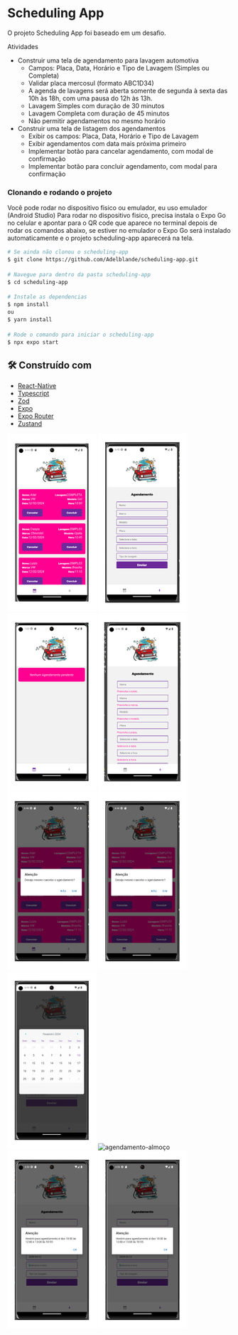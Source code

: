 # Scheduling App

O projeto Scheduling App foi baseado em um desafio.

Atividades

- Construir uma tela de agendamento para lavagem automotiva
  - Campos: Placa, Data, Horário e Tipo de Lavagem (Simples ou Completa)
  - Validar placa mercosul (formato ABC1D34)
  - A agenda de lavagens será aberta somente de segunda à sexta das 10h às 18h, com uma pausa do 12h às 13h.
  - Lavagem Simples com duração de 30 minutos
  - Lavagem Completa com duração de 45 minutos
  - Não permitir agendamentos no mesmo horário
- Construir uma tela de listagem dos agendamentos
  - Exibir os campos: Placa, Data, Horário e Tipo de Lavagem
  - Exibir agendamentos com data mais próxima primeiro
  - Implementar botão para cancelar agendamento, com modal de confirmação
  - Implementar botão para concluir agendamento, com modal para confirmação

### Clonando e rodando o projeto

Você pode rodar no dispositivo fisico ou emulador, eu uso emulador (Android Studio)
Para rodar no dispositivo fisico, precisa instala o Expo Go no celular e apontar para o QR code que aparece no terminal depois de rodar os comandos abaixo, se estiver no emulador o Expo Go será instalado automaticamente e o projeto scheduling-app aparecerá na tela.

```bash
# Se ainda não clonou o scheduling-app
$ git clone https://github.com/Adelblande/scheduling-app.git

# Navegue para dentro da pasta scheduling-app
$ cd scheduling-app

# Instale as dependencias
$ npm install
ou
$ yarn install

# Rode o comando para iniciar o scheduling-app
$ npx expo start

```

## 🛠️ Construído com

- [React-Native](https://reactnative.dev/)
- [Typescript](https://www.typescriptlang.org/)
- [Zod](https://zod.dev/)
- [Expo](https://expo.dev/)
- [Expo Router](https://docs.expo.dev/router/introduction/)
- [Zustand](https://zustand-demo.pmnd.rs/)

<p>
 <img alt="tela-de-agendamento" src="https://github.com/Adelblande/scheduling-app/blob/main/images/tela-de-agendamento.png" width="200px">

 <img alt="cadastro-de-agendamento" src="https://github.com/Adelblande/scheduling-app/blob/main/images/cadastro-de-agendamento.png" width="200px">

 <img alt="sem-agendamento" src="https://github.com/Adelblande/scheduling-app/blob/main/images/sem-agendamento.png" width="200px">

 <img alt="validações" src="https://github.com/Adelblande/scheduling-app/blob/main/images/validações.png" width="200px">

 <img alt="confirme-cancelamento" src="https://github.com/Adelblande/scheduling-app/blob/main/images/confirme-cancelamento.png" width="200px">

 <img alt="confirme-cancelamento" src="https://github.com/Adelblande/scheduling-app/blob/main/images/confirme-cancelamento.png" width="200px">

 <img alt="calendário" src="https://github.com/Adelblande/scheduling-app/blob/main/images/calendário.png" width="200px">

 <img alt="agendamento-almoço" src="https://github.com/Adelblande/scheduling-app/blob/main/images/agendamento-almoço.png" width="200px">

 <img alt="agendamento-fora-horario" src="https://github.com/Adelblande/scheduling-app/blob/main/images/agendamento-fora-horario.png" width="200px">

 <img alt="agendamento-fora-horario" src="https://github.com/Adelblande/scheduling-app/blob/main/images/agendamento-fora-horario.png" width="200px">
</p>
